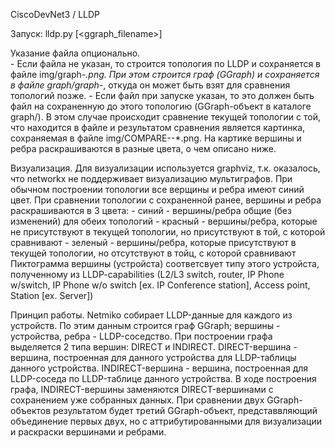 CiscoDevNet3 / LLDP

Запуск: lldp.py [<ggraph_filename>]

  Указание файла опционально.  
	- Если файла не указан, то строится топология по LLDP и сохраняется в файле img/graph-*.png.
	  При этом строится граф (GGraph) и сохраняется в файле graph/graph-*, откуда он может быть взят для сравнения топологий позже.
	- Если файл при запуске указан, то это должен быть файл на сохраненную до этого топологию (GGraph-объект в каталоге graph/).
	  В этом случае происходит сравнение текущей топологии с той, что находится в файле и результатом сравнения является картинка,
	  сохраняемая в файле img/COMPARE--*.png. На картике вершины и ребра раскрашиваются в разные цвета, о чем описано ниже.


Визуализация.
Для визуализации используется graphviz, т.к. оказалось, что networkx не поддерживает визуализацию мультиграфов.
При обычном построении топологии все верщины и ребра имеют синий цвет.
При сравнении топологии с сохраненной ранее, вершины и ребра раскрашиваются в 3 цвета:
	- синий - вершины/ребра общие (без изменений) для обеих топологий
	- красный - вершины/ребра, которые не присутствуют в текущей топологии, но присутствуют в той, с которой сравнивают
	- зеленый - вершины/ребра, которые присутствуют в текущей топологии, но отсутствуют в тойц, с которой сравнивают
Пиктограмма вершины (устройста) соответсвует типу этого устройста, полученному из LLDP-capabilities (L2/L3 switch, router, IP Phone w/switch,
IP Phone w/o switch [ex. IP Conference station], Access point, Station [ex. Server])


Принцип работы.
Netmiko собирает LLDP-данные для каждого из устройств. По этим данным строится граф GGraph; вершины - устройства, ребра - LLDP-соседство.
При построении графа выделяется 2 типа вершин: DIRECT и INDIRECT.
DIRECT-вершина - вершина, построенная для данного устройства для LLDP-таблицы данного устройства.
INDIRECT-вершина - вершина, построенная для LLDP-соседа по LLDP-таблице данного устройства.
В ходе построения графа, INDIRECT-вершины заменяются DIRECT-вершинами с сохранением уже собранных данных.
При сравнении двух GGraph-объектов результатом будет третий GGraph-объект, представвляющий объединение первых двух,
но с аттрибутированными для визуализации и раскраски вершинами и ребрами.
